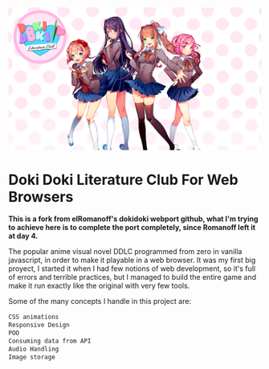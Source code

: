 <img src="descarga.png"/>
<h1>Doki Doki Literature Club For Web Browsers</h1>

<b>This is a fork from elRomanoff's dokidoki webport github, what I'm trying to achieve here is to complete the port completely, since Romanoff left it at day 4.</b>

The popular anime visual novel DDLC programmed from zero in vanilla javascript, in order to make it playable in a web browser. It was my first big proyect, I started it when I had few notions of web development, so it's full of errors and terrible practices, but I managed to build the entire game and make it run exactly like the original with very few tools.

Some of the many concepts I handle in this project are:

    CSS animations
    Responsive Design
    POO
    Consuming data from API
    Audio Handling 
    Image storage
